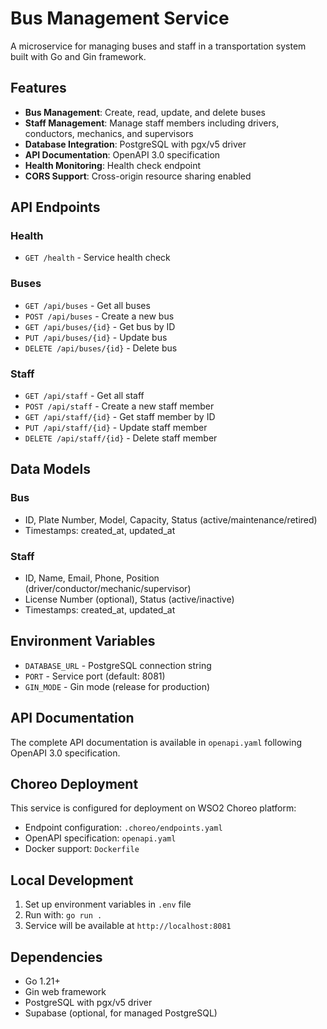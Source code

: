 # Bus Management Service

A microservice for managing buses and staff in a transportation system built with Go and Gin framework.

## Features

- **Bus Management**: Create, read, update, and delete buses
- **Staff Management**: Manage staff members including drivers, conductors, mechanics, and supervisors
- **Database Integration**: PostgreSQL with pgx/v5 driver
- **API Documentation**: OpenAPI 3.0 specification
- **Health Monitoring**: Health check endpoint
- **CORS Support**: Cross-origin resource sharing enabled

## API Endpoints

### Health

- `GET /health` - Service health check

### Buses

- `GET /api/buses` - Get all buses
- `POST /api/buses` - Create a new bus
- `GET /api/buses/{id}` - Get bus by ID
- `PUT /api/buses/{id}` - Update bus
- `DELETE /api/buses/{id}` - Delete bus

### Staff

- `GET /api/staff` - Get all staff
- `POST /api/staff` - Create a new staff member
- `GET /api/staff/{id}` - Get staff member by ID
- `PUT /api/staff/{id}` - Update staff member
- `DELETE /api/staff/{id}` - Delete staff member

## Data Models

### Bus

- ID, Plate Number, Model, Capacity, Status (active/maintenance/retired)
- Timestamps: created_at, updated_at

### Staff

- ID, Name, Email, Phone, Position (driver/conductor/mechanic/supervisor)
- License Number (optional), Status (active/inactive)
- Timestamps: created_at, updated_at

## Environment Variables

- `DATABASE_URL` - PostgreSQL connection string
- `PORT` - Service port (default: 8081)
- `GIN_MODE` - Gin mode (release for production)

## API Documentation

The complete API documentation is available in `openapi.yaml` following OpenAPI 3.0 specification.

## Choreo Deployment

This service is configured for deployment on WSO2 Choreo platform:

- Endpoint configuration: `.choreo/endpoints.yaml`
- OpenAPI specification: `openapi.yaml`
- Docker support: `Dockerfile`

## Local Development

1. Set up environment variables in `.env` file
2. Run with: `go run .`
3. Service will be available at `http://localhost:8081`

## Dependencies

- Go 1.21+
- Gin web framework
- PostgreSQL with pgx/v5 driver
- Supabase (optional, for managed PostgreSQL)
